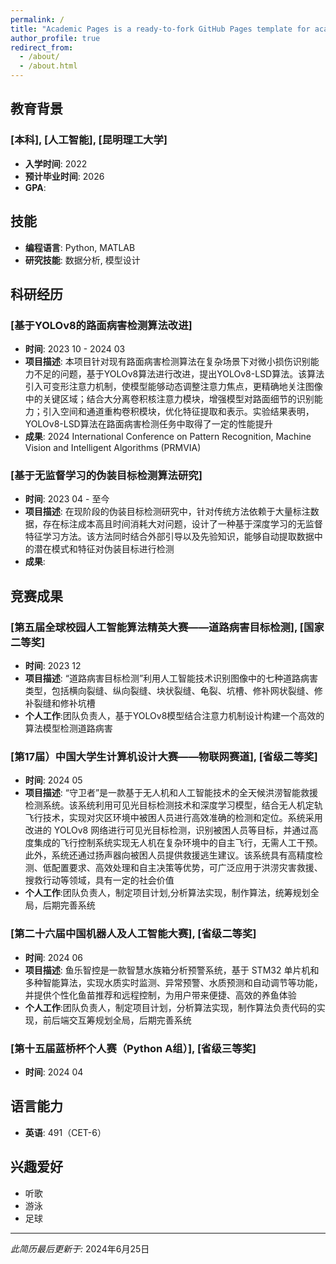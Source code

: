 ```yaml
---
permalink: /
title: "Academic Pages is a ready-to-fork GitHub Pages template for academic personal websites"
author_profile: true
redirect_from: 
  - /about/
  - /about.html
---
```


## 教育背景
### [本科], [人工智能], [昆明理工大学]
- **入学时间**: 2022
- **预计毕业时间**: 2026
- **GPA**: 

## 技能
- **编程语言**: Python, MATLAB
- **研究技能**: 数据分析, 模型设计

## 科研经历
### [基于YOLOv8的路面病害检测算法改进]
- **时间**: 2023 10 - 2024 03
- **项目描述**: 本项目针对现有路面病害检测算法在复杂场景下对微小损伤识别能力不足的问题，基于YOLOv8算法进行改进，提出YOLOv8-LSD算法。该算法引入可变形注意力机制，使模型能够动态调整注意力焦点，更精确地关注图像中的关键区域；结合大分离卷积核注意力模块，增强模型对路面细节的识别能力；引入空间和通道重构卷积模块，优化特征提取和表示。实验结果表明，YOLOv8-LSD算法在路面病害检测任务中取得了一定的性能提升
- **成果**: 2024 International Conference on Pattern Recognition, Machine Vision and Intelligent Algorithms (PRMVIA)
### [基于无监督学习的伪装目标检测算法研究]
- **时间**: 2023 04 - 至今
- **项目描述**: 在现阶段的伪装目标检测研究中，针对传统方法依赖于大量标注数据，存在标注成本高且时间消耗大对问题，设计了一种基于深度学习的无监督特征学习方法。该方法同时结合外部引导以及先验知识，能够自动提取数据中的潜在模式和特征对伪装目标进行检测
- **成果**: 

## 竞赛成果
### [第五届全球校园人工智能算法精英大赛——道路病害目标检测], [国家二等奖]
- **时间**: 2023 12
- **项目描述**: “道路病害目标检测”利用人工智能技术识别图像中的七种道路病害类型，包括横向裂缝、纵向裂缝、块状裂缝、龟裂、坑槽、修补网状裂缝、修补裂缝和修补坑槽
- **个人工作**:团队负责人，基于YOLOv8模型结合注意力机制设计构建一个高效的算法模型检测道路病害
### [第17届）中国大学生计算机设计大赛——物联网赛道], [省级二等奖]
- **时间**: 2024 05
- **项目描述**: “守卫者”是一款基于无人机和人工智能技术的全天候洪涝智能救援检测系统。该系统利用可见光目标检测技术和深度学习模型，结合无人机定轨飞行技术，实现对灾区环境中被困人员进行高效准确的检测和定位。系统采用改进的 YOLOv8 网络进行可见光目标检测，识别被困人员等目标，并通过高度集成的飞行控制系统实现无人机在复杂环境中的自主飞行，无需人工干预。此外，系统还通过扬声器向被困人员提供救援逃生建议。该系统具有高精度检测、低配置要求、高效处理和自主决策等优势，可广泛应用于洪涝灾害救援、搜救行动等领域，具有一定的社会价值
- **个人工作**:团队负责人，制定项目计划,分析算法实现，制作算法，统筹规划全局，后期完善系统
### [第二十六届中国机器人及人工智能大赛], [省级二等奖]
- **时间**: 2024 06
- **项目描述**: 鱼乐智控是一款智慧水族箱分析预警系统，基于 STM32 单片机和多种智能算法，实现水质实时监测、异常预警、水质预测和自动调节等功能，并提供个性化鱼苗推荐和远程控制，为用户带来便捷、高效的养鱼体验
- **个人工作**:团队负责人，制定项目计划，分析算法实现，制作算法负责代码的实现，前后端交互筹规划全局，后期完善系统
### [第十五届蓝桥杯个人赛（Python A组）], [省级三等奖]
- **时间**: 2024 04

## 语言能力
- **英语**: 491（CET-6）

## 兴趣爱好
- 听歌
- 游泳
- 足球

---

*此简历最后更新于:* 2024年6月25日
